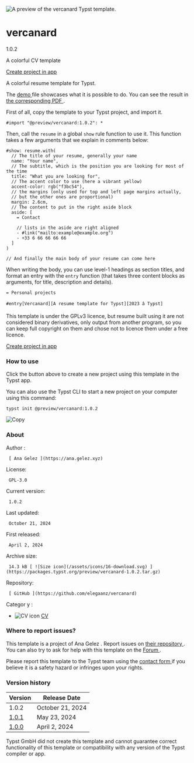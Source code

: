 ![A preview of the vercanard Typst
template.](https://packages.typst.org/preview/thumbnails/vercanard-1.0.2-small.webp)

#  vercanard

1.0.2

A colorful CV template

[ Create project in app ](/app?template=vercanard&version=1.0.2)

A colorful resume template for Typst.

The [ demo
](https://github.com/typst/packages/raw/main/packages/preview/vercanard/1.0.2/template/main.typ)
file showcases what it is possible to do. You can see the result in [ the
corresponding PDF
](https://github.com/typst/packages/raw/main/packages/preview/vercanard/1.0.2/demo.pdf)
.

First of all, copy the template to your Typst project, and import it.

    
    
    #import "@preview/vercanard:1.0.2": *
    

Then, call the ` resume ` in a global ` show ` rule function to use it. This
function takes a few arguments that we explain in comments below:

    
    
    #show: resume.with(
      // The title of your resume, generally your name
      name: "Your name",
      // The subtitle, which is the position you are looking for most of the time
      title: "What you are looking for",
      // The accent color to use (here a vibrant yellow)
      accent-color: rgb("f3bc54"),
      // the margins (only used for top and left page margins actually,
      // but the other ones are proportional)
      margin: 2.6cm,
      // The content to put in the right aside block
      aside: [
        = Contact
    
        // lists in the aside are right aligned
        - #link("mailto:example@example.org")
        - +33 6 66 66 66 66
      ]
    )
    
    // And finally the main body of your resume can come here
    

When writing the body, you can use level-1 headings as section titles, and
format an entry with the ` entry ` function (that takes three content blocks
as arguments, for title, description and details).

    
    
    = Personal projects
    
    #entry[Vercanard][A resume template for Typst][2023 â Typst]
    

This template is under the GPLv3 licence, but resume built using it are not
considered binary derivatives, only output from another program, so you can
keep full copyright on them and chose not to licence them under a free
licence.

[ Create project in app ](/app?template=vercanard&version=1.0.2)

###  How to use

Click the button above to create a new project using this template in the
Typst app.

You can also use the Typst CLI to start a new project on your computer using
this command:

    
    
    typst init @preview/vercanard:1.0.2

![Copy](/assets/icons/16-copy.svg)

###  About

Author  :

     [ Ana Gelez ](https://ana.gelez.xyz)
License:

     GPL-3.0 
Current version:

     1.0.2 
Last updated:

     October 21, 2024 
First released:

     April 2, 2024 
Archive size:

     14.3 kB [ ![Size icon](/assets/icons/16-download.svg) ](https://packages.typst.org/preview/vercanard-1.0.2.tar.gz)
Repository:

     [ GitHub ](https://github.com/elegaanz/vercanard)
Categor  y  :

    

  * ![CV icon](/assets/icons/16-user.svg) [ CV ](https://typst.app/universe/search/?category=cv)

###  Where to report issues?

This  template  is a project of  Ana Gelez  .  Report issues on  [ their
repository ](https://github.com/elegaanz/vercanard) .  You can also try to ask
for help with this  template  on the  [ Forum ](https://forum.typst.app) .

Please report this  template  to the Typst team using the  [ contact form
](https://typst.app/contact) if you believe it is a safety hazard or infringes
upon your rights.

###  Version history

Version  |  Release Date   
---|---  
1.0.2  |  October 21, 2024   
[ 1.0.1 ](https://typst.app/universe/package/vercanard/1.0.1/) |  May 23, 2024   
[ 1.0.0 ](https://typst.app/universe/package/vercanard/1.0.0/) |  April 2, 2024   
  
Typst GmbH did not create this  template  and cannot guarantee correct
functionality of this  template  or compatibility with any version of the
Typst compiler or app.

